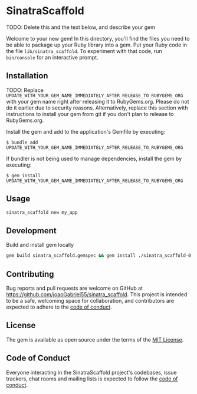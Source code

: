 # SinatraScaffold

TODO: Delete this and the text below, and describe your gem

Welcome to your new gem! In this directory, you'll find the files you need to be able to package up your Ruby library into a gem. Put your Ruby code in the file `lib/sinatra_scaffold`. To experiment with that code, run `bin/console` for an interactive prompt.

## Installation

TODO: Replace `UPDATE_WITH_YOUR_GEM_NAME_IMMEDIATELY_AFTER_RELEASE_TO_RUBYGEMS_ORG` with your gem name right after releasing it to RubyGems.org. Please do not do it earlier due to security reasons. Alternatively, replace this section with instructions to install your gem from git if you don't plan to release to RubyGems.org.

Install the gem and add to the application's Gemfile by executing:

    $ bundle add UPDATE_WITH_YOUR_GEM_NAME_IMMEDIATELY_AFTER_RELEASE_TO_RUBYGEMS_ORG

If bundler is not being used to manage dependencies, install the gem by executing:

    $ gem install UPDATE_WITH_YOUR_GEM_NAME_IMMEDIATELY_AFTER_RELEASE_TO_RUBYGEMS_ORG

## Usage

```sh
sinatra_scaffold new my_app
```

## Development

Build and install gem locally

```sh
gem build sinatra_scaffold.gemspec && gem install ./sinatra_scaffold-0.1.0.gem
```

## Contributing

Bug reports and pull requests are welcome on GitHub at https://github.com/joaoGabriel55/sinatra_scaffold. This project is intended to be a safe, welcoming space for collaboration, and contributors are expected to adhere to the [code of conduct](https://github.com/joaoGabriel55/sinatra_scaffold/blob/main/CODE_OF_CONDUCT.md).

## License

The gem is available as open source under the terms of the [MIT License](https://opensource.org/licenses/MIT).

## Code of Conduct

Everyone interacting in the SinatraScaffold project's codebases, issue trackers, chat rooms and mailing lists is expected to follow the [code of conduct](https://github.com/joaoGabriel55/sinatra_scaffold/blob/main/CODE_OF_CONDUCT.md).
